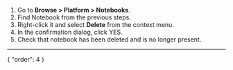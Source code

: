 1. Go to **Browse > Platform > Notebooks**.
2. Find Notebook from the previous steps.
3. Right-click it and select **Delete** from the context menu.
4. In the confirmation dialog, click YES.
5. Check that notebook has been deleted and is no longer present.
---
{
  "order": 4
}